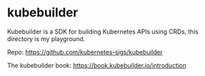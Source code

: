 # kubebuilder

Kubebuilder is a SDK for building Kubernetes APIs using CRDs,
this directory is my playground.

Repo: https://github.com/kubernetes-sigs/kubebuilder

The kubebuilder book: https://book.kubebuilder.io/introduction
